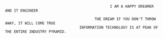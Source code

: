                                                     I AM A HAPPY DREAMER AND IT ENGINEER

                                             THE DREAM IF YOU DON'T THROW AWAY, IT WILL COME TRUE
                                      INFORMATION TECHNOLOGY IS AT PEAK OF THE ENTIRE INDUSTRY PYRAMID.
